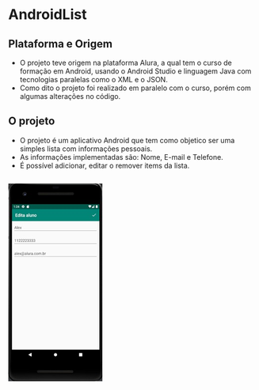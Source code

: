 # AndroidList
## Plataforma e Origem
* O projeto teve origem na plataforma Alura, a qual tem o curso de formação em Android, usando o Android Studio e linguagem Java com tecnologias paralelas como o XML e o JSON.
* Como dito o projeto foi realizado em paralelo com o curso, porém com algumas alterações no código.
## O projeto
* O projeto é um aplicativo Android que tem como objetico ser uma simples lista com informações pessoais.
* As informações implementadas são: Nome, E-mail e Telefone.
* É possível adicionar, editar o remover items da lista.
<p style="border-radius: 5px;float:left;>
  <img src="https://github.com/DarlanNoetzold/AndroidList/blob/main/AndroidList01.jpg">
  <img src="https://github.com/DarlanNoetzold/AndroidList/blob/main/AndroidList02.jpg">
</p>
